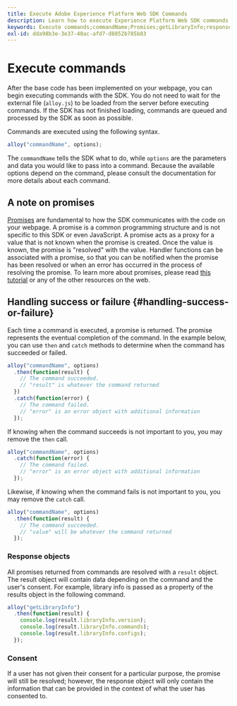 ```yaml
---
title: Execute Adobe Experience Platform Web SDK Commands
description: Learn how to execute Experience Platform Web SDK commands
keywords: Execute commands;commandName;Promises;getLibraryInfo;response objects;consent;
exl-id: dda98b3e-3e37-48ac-afd7-d8852b785b83
---
```

# Execute commands


After the base code has been implemented on your webpage, you can begin executing commands with the SDK. You do not need to wait for the external file (`alloy.js`) to be loaded from the server before executing commands. If the SDK has not finished loading, commands are queued and processed by the SDK as soon as possible.

Commands are executed using the following syntax.

```javascript
alloy("commandName", options);
```

The `commandName` tells the SDK what to do, while `options` are the parameters and data you would like to pass into a command. Because the available options depend on the command, please consult the documentation for more details about each command.

## A note on promises

[Promises](https://developer.mozilla.org/en-US/docs/Web/JavaScript/Reference/Global_Objects/Promise) are fundamental to how the SDK communicates with the code on your webpage. A promise is a common programming structure and is not specific to this SDK or even JavaScript. A promise acts as a proxy for a value that is not known when the promise is created. Once the value is known, the promise is "resolved" with the value. Handler functions can be associated with a promise, so that you can be notified when the promise has been resolved or when an error has occurred in the process of resolving the promise. To learn more about promises, please read [this tutorial](https://javascript.info/promise-basics) or any of the other resources on the web.

## Handling success or failure {#handling-success-or-failure}

Each time a command is executed, a promise is returned. The promise represents the eventual completion of the command. In the example below, you can use `then` and `catch` methods to determine when the command has succeeded or failed.

```javascript
alloy("commandName", options)
  .then(function(result) {
    // The command succeeded.
    // "result" is whatever the command returned
  })
  .catch(function(error) {
    // The command failed.
    // "error" is an error object with additional information
  });
```

If knowing when the command succeeds is not important to you, you may remove the `then` call.

```javascript
alloy("commandName", options)
  .catch(function(error) {
    // The command failed.
    // "error" is an error object with additional information
  });
```

Likewise, if knowing when the command fails is not important to you, you may remove the `catch` call.

```javascript
alloy("commandName", options)
  .then(function(result) {
    // The command succeeded.
    // "value" will be whatever the command returned
  });
```

### Response objects

All promises returned from commands are resolved with a `result` object. The result object will contain data depending on the command and the user's consent. For example, library info is passed as a property of the results object in the following command.

```js
alloy("getLibraryInfo")
  .then(function(result) {
    console.log(result.libraryInfo.version);
    console.log(result.libraryInfo.commands);
    console.log(result.libraryInfo.configs);
  });
```

### Consent

If a user has not given their consent for a particular purpose, the promise will still be resolved; however, the response object will only contain the information that can be provided in the context of what the user has consented to.
